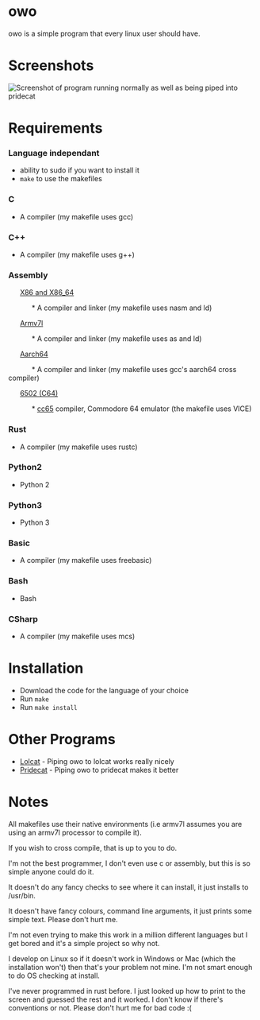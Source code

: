 # owo
owo is a simple program that every linux user should have.

# Screenshots

![Screenshot of program running normally as well as being piped into pridecat](screens/screenshot.png)

# Requirements

### Language independant

* ability to sudo if you want to install it
* `make` to use the makefiles

### C
* A compiler (my makefile uses gcc)

### C++
* A compiler (my makefile uses g++)

### Assembly
&nbsp;&nbsp;&nbsp;&nbsp;&nbsp;&nbsp;<ins>X86 and X86_64</ins>

&nbsp;&nbsp;&nbsp;&nbsp;&nbsp;&nbsp;&nbsp;&nbsp;&nbsp;&nbsp;&nbsp;&nbsp;* A compiler and linker (my makefile uses nasm and ld)

&nbsp;&nbsp;&nbsp;&nbsp;&nbsp;&nbsp;<ins>Armv7l</ins>

&nbsp;&nbsp;&nbsp;&nbsp;&nbsp;&nbsp;&nbsp;&nbsp;&nbsp;&nbsp;&nbsp;&nbsp;* A compiler and linker (my makefile uses as and ld)

&nbsp;&nbsp;&nbsp;&nbsp;&nbsp;&nbsp;<ins>Aarch64</ins>

&nbsp;&nbsp;&nbsp;&nbsp;&nbsp;&nbsp;&nbsp;&nbsp;&nbsp;&nbsp;&nbsp;&nbsp;* A compiler and linker (my makefile uses gcc's aarch64 cross compiler)

&nbsp;&nbsp;&nbsp;&nbsp;&nbsp;&nbsp;<ins>6502 (C64)</ins>

&nbsp;&nbsp;&nbsp;&nbsp;&nbsp;&nbsp;&nbsp;&nbsp;&nbsp;&nbsp;&nbsp;&nbsp;* [cc65](https://cc65.github.io/) compiler, Commodore 64 emulator (the makefile uses VICE)

### Rust
* A compiler (my makefile uses rustc)

### Python2
* Python 2

### Python3
* Python 3

### Basic
* A compiler (my makefile uses freebasic)

### Bash
* Bash

### CSharp
* A compiler (my makefile uses mcs)

# Installation

* Download the code for the language of your choice
* Run `make`
* Run `make install`

# Other Programs

- [Lolcat](https://github.com/busyloop/lolcat) - Piping owo to lolcat works really nicely
- [Pridecat](https://github.com/lunasorcery/pridecat) - Piping owo to pridecat makes it better

# Notes
All makefiles use their native environments (i.e armv7l assumes you are using an armv7l processor to compile it). 

If you wish to cross compile, that is up to you to do.

I'm not the best programmer, I don't even use c or assembly, but this is so simple anyone could do it.

It doesn't do any fancy checks to see where it can install, it just installs to /usr/bin.

It doesn't have fancy colours, command line arguments, it just prints some simple text. Please don't hurt me.

I'm not even trying to make this work in a million different languages but I get bored and it's a simple project so why not.

I develop on Linux so if it doesn't work in Windows or Mac (which the installation won't) then that's your problem not mine.
I'm not smart enough to do OS checking at install. 

I've never programmed in rust before. I just looked up how to print to the screen and guessed the rest and it worked. I don't know if there's conventions or not. Please don't hurt me for bad code :(
